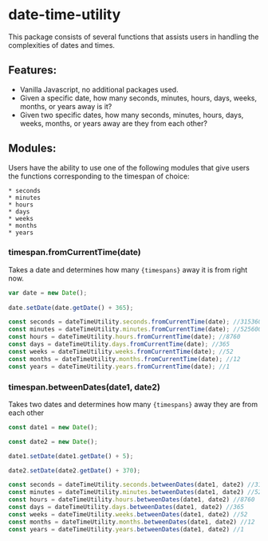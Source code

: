 # date-time-utility
This package consists of several functions that assists users in handling the 
complexities of dates and times.

## Features:
  - Vanilla Javascript, no additional packages used.
  - Given a specific date, how many seconds, minutes, hours, days, weeks, 
  months, or years away is it?
  - Given two specific dates, how many seconds, minutes, hours, days, weeks, 
    months, or years away are they from each other?
    
## Modules:

Users have the ability to use one of the following modules that 
give users the functions corresponding to the timespan of choice:

    * seconds
    * minutes
    * hours
    * days
    * weeks
    * months
    * years

### timespan.fromCurrentTime(date)

Takes a date and determines how many `{timespans}` away it is from right now.

```javascript
var date = new Date();
     
date.setDate(date.getDate() + 365);

const seconds = dateTimeUtility.seconds.fromCurrentTime(date); //31536000
const minutes = dateTimeUtility.minutes.fromCurrentTime(date); //525600
const hours = dateTimeUtility.hours.fromCurrentTime(date); //8760
const days = dateTimeUtility.days.fromCurrentTime(date); //365
const weeks = dateTimeUtility.weeks.fromCurrentTime(date); //52
const months = dateTimeUtility.months.fromCurrentTime(date); //12
const years = dateTimeUtility.years.fromCurrentTime(date); //1
```

### timespan.betweenDates(date1, date2)


Takes two dates and determines how many `{timespans}` away they are from each other

```javascript
const date1 = new Date();

const date2 = new Date();

date1.setDate(date1.getDate() + 5);

date2.setDate(date2.getDate() + 370);

const seconds = dateTimeUtility.seconds.betweenDates(date1, date2) //31536000
const minutes = dateTimeUtility.minutes.betweenDates(date1, date2) //525600
const hours = dateTimeUtility.hours.betweenDates(date1, date2) //8760
const days = dateTimeUtility.days.betweenDates(date1, date2) //365
const weeks = dateTimeUtility.weeks.betweenDates(date1, date2) //52
const months = dateTimeUtility.months.betweenDates(date1, date2) //12
const years = dateTimeUtility.years.betweenDates(date1, date2) //1
```

